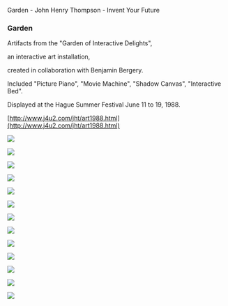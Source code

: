 Garden - John Henry Thompson - Invent Your Future   
    

### Garden

Artifacts from the "Garden of Interactive Delights", 

an interactive art installation, 

created in collaboration with Benjamin Bergery. 

Included "Picture Piano", "Movie Machine", "Shadow Canvas", "Interactive Bed". 

Displayed at the Hague Summer Festival June 11 to 19, 1988.

[http://www.j4u2.com/jht/art1988.html](http://www.j4u2.com/jht/art1988.html)

  

[![](_/rsrc/1504702313622/4-garden/IMG_0188.jpg)](http://www.johnhenrythompson.com/4-garden/IMG_0188.jpg?attredirects=0)

  

[![](_/rsrc/1504702319053/4-garden/IMG_0189.jpg)](http://www.johnhenrythompson.com/4-garden/IMG_0189.jpg?attredirects=0)

  

[![](_/rsrc/1504702323544/4-garden/IMG_0190.jpg)](http://www.johnhenrythompson.com/4-garden/IMG_0190.jpg?attredirects=0)

  

[![](_/rsrc/1504702330215/4-garden/IMG_0191.jpg)](http://www.johnhenrythompson.com/4-garden/IMG_0191.jpg?attredirects=0)

[![](_/rsrc/1504702338393/4-garden/IMG_0193.jpg)](http://www.johnhenrythompson.com/4-garden/IMG_0193.jpg?attredirects=0)

  

[![](_/rsrc/1504702342493/4-garden/IMG_0194.jpg)](http://www.johnhenrythompson.com/4-garden/IMG_0194.jpg?attredirects=0)

  

[![](_/rsrc/1504702347587/4-garden/IMG_0195.jpg)](http://www.johnhenrythompson.com/4-garden/IMG_0195.jpg?attredirects=0)

  

[![](_/rsrc/1504702351897/4-garden/IMG_0196.jpg)](http://www.johnhenrythompson.com/4-garden/IMG_0196.jpg?attredirects=0)

  

[![](_/rsrc/1504702357083/4-garden/IMG_0197.jpg)](http://www.johnhenrythompson.com/4-garden/IMG_0197.jpg?attredirects=0)

  

[![](_/rsrc/1504702362062/4-garden/IMG_0198.jpg)](http://www.johnhenrythompson.com/4-garden/IMG_0198.jpg?attredirects=0)

  

[![](_/rsrc/1504702367067/4-garden/IMG_0199.jpg)](http://www.johnhenrythompson.com/4-garden/IMG_0199.jpg?attredirects=0)

  

[![](_/rsrc/1504702371941/4-garden/IMG_0200.jpg)](http://www.johnhenrythompson.com/4-garden/IMG_0200.jpg?attredirects=0)

  

[![](_/rsrc/1504702377982/4-garden/IMG_0201.jpg)](http://www.johnhenrythompson.com/4-garden/IMG_0201.jpg?attredirects=0)

  

